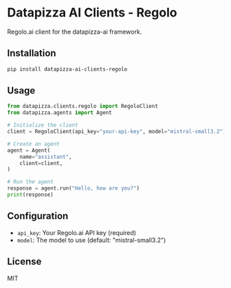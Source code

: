# Datapizza AI Clients - Regolo

Regolo.ai client for the datapizza-ai framework.

## Installation

```bash
pip install datapizza-ai-clients-regolo
```

## Usage

```python
from datapizza.clients.regolo import RegoloClient
from datapizza.agents import Agent

# Initialize the client
client = RegoloClient(api_key="your-api-key", model="mistral-small3.2")

# Create an agent
agent = Agent(
    name="assistant",
    client=client,
)

# Run the agent
response = agent.run("Hello, how are you?")
print(response)
```

## Configuration

- `api_key`: Your Regolo.ai API key (required)
- `model`: The model to use (default: "mistral-small3.2")

## License

MIT


